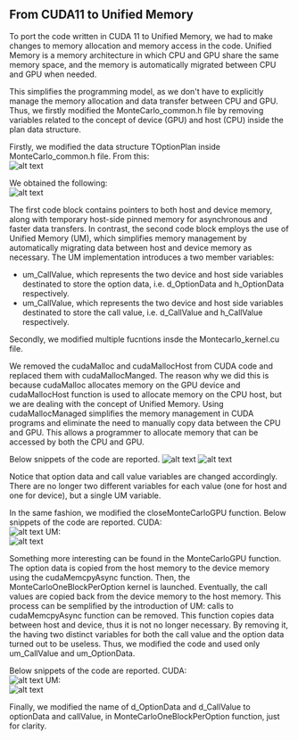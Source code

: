 ## From CUDA11 to Unified Memory

To port the code written in CUDA 11 to Unified Memory, we  had to make changes to memory allocation and memory access in the code. Unified Memory is a memory architecture in which CPU and GPU share the same memory space, and the memory is automatically migrated between CPU and GPU when needed. 

This simplifies the programming model, as we don't have to explicitly manage the memory allocation and data transfer between CPU and GPU.
Thus, we firstly modified the MonteCarlo_common.h file by removing variables related to the concept of device (GPU) and host (CPU) inside the plan data structure.

Firstly, we modified the data structure TOptionPlan inside MonteCarlo_common.h file. From this:<br/>
![alt text](https://github.com/engpap/montecarlo-benchmarking/blob/porting-um/scale-up/scale-up/report/assets/common_cuda.png?raw=true)

We obtained the following:<br/>
![alt text](https://github.com/engpap/montecarlo-benchmarking/blob/porting-um/scale-up/scale-up/report/assets/common_um.png?raw=true)

 The first code block contains pointers to both host and device memory, along with temporary host-side pinned memory for asynchronous and faster data transfers. In contrast, the second code block employs the use of Unified Memory (UM), which simplifies memory management by automatically migrating data between host and device memory as necessary.
 The UM implementation introduces a two member variables:
 - um_CallValue, which represents the two device and host side variables destinated to store the option data, i.e. d_OptionData and h_OptionData respectively.
 - um_CallValue,  which represents the two device and host side variables destinated to store the call value, i.e. d_CallValue and h_CallValue respectively.

Secondly, we modified multiple fucntions insde the Montecarlo_kernel.cu file.

We removed the cudaMalloc and cudaMallocHost from CUDA code and replaced them with cudaMallocManged.
The reason why we did this is because cudaMalloc allocates memory on the GPU device and cudaMallocHost function is used to allocate memory on the CPU host, but we are dealing with the concept of Unified Memory. Using cudaMallocManaged simplifies the memory management in CUDA programs and eliminate the need to manually copy data between the CPU and GPU. This allows a programmer to allocate memory that can be accessed by both the CPU and GPU.

Below snippets of the code are reported.
![alt text](https://github.com/engpap/montecarlo-benchmarking/blob/porting-um/scale-up/scale-up/report/assets/initMonteCarloGPU_cuda.png?raw=true)
![alt text](https://github.com/engpap/montecarlo-benchmarking/blob/porting-um/scale-up/scale-up/report/assets/initMonteCarloGPU_um.png?raw=true)

Notice that option data and call value variables are changed accordingly. There are no longer two different variables for each value (one for host and one for device), but a single UM variable.

In the same fashion, we modified the closeMonteCarloGPU function.
Below snippets of the code are reported.
CUDA:<br/>
![alt text](https://github.com/engpap/montecarlo-benchmarking/blob/porting-um/scale-up/scale-up/report/assets/closeMonteCarloGPU_cuda.png?raw=true)
UM:<br/>
![alt text](https://github.com/engpap/montecarlo-benchmarking/blob/porting-um/scale-up/scale-up/report/assets/closeMonteCarloGPU_um.png?raw=true)


Something more interesting can be found in the MonteCarloGPU function. The option data is copied from the host memory to the device memory using the cudaMemcpyAsync function. Then, the MonteCarloOneBlockPerOption kernel is launched. Eventually, the call values are copied back from the device memory to the host memory.
This process can be semplified by the introduction of UM: calls to cudaMemcpyAsync function can be removed.
This function copies data between host and device, thus it is not no longer necessary. By removing it, the having two distinct variables for both the call value and the option data turned out to be useless. Thus, we modified the code and used only um_CallValue and um_OptionData.

Below snippets of the code are reported.
CUDA:<br/>
![alt text](https://github.com/engpap/montecarlo-benchmarking/blob/porting-um/scale-up/scale-up/report/assets/MonteCarloGPU_cuda.png?raw=true)
UM:<br/>
![alt text](https://github.com/engpap/montecarlo-benchmarking/blob/porting-um/scale-up/scale-up/report/assets/MonteCarloGPU_um.png?raw=true)


Finally, we modified the name of d_OptionData and d_CallValue to optionData and callValue, in MonteCarloOneBlockPerOption function, just for clarity.




